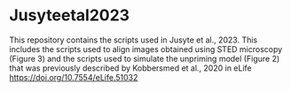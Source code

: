 # Jusyteetal2023
This repository contains the scripts used in Jusyte et al., 2023.
This includes the scripts used to align images obtained using STED microscopy (Figure 3) and the scripts used to simulate the unpriming model (Figure 2) that was previously described by Kobbersmed et al., 2020 in eLife https://doi.org/10.7554/eLife.51032 

